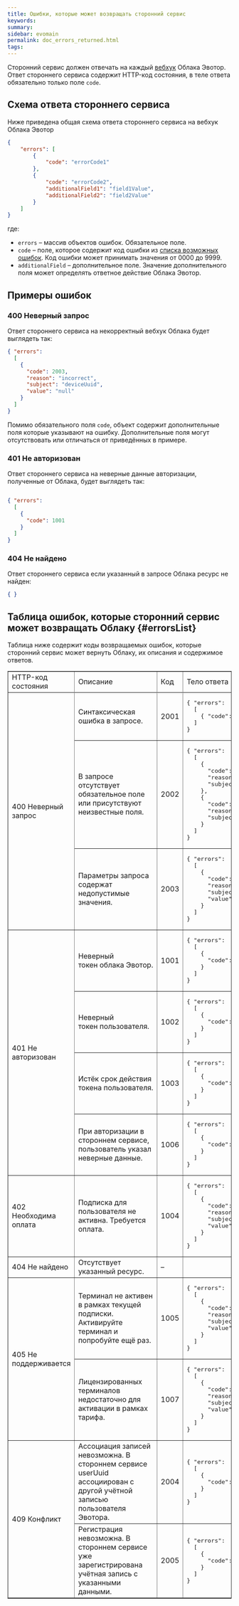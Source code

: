 ```yaml
---
title: Ошибки, которые может возвращать сторонний сервис
keywords:
summary:
sidebar: evomain
permalink: doc_errors_returned.html
tags:
---
```


Сторонний сервис должен отвечать на каждый [вебхук](./doc_example_calls.html#webhooks) Облака Эвотор. Ответ стороннего сервиса содержит HTTP-код состояния, в теле ответа обязательно только поле `code`.

## Схема ответа стороннего сервиса

Ниже приведена общая схема ответа стороннего сервиса на вебхук Облака Эвотор

```JSON
{
	"errors": [
		{
			"code": "errorCode1"
		},
		{
			"code": "errorCode2",
			"additionalField1": "field1Value",
			"additionalField2": "field2Value"
		}
	]
}
```

где:

* `errors` – массив объектов ошибок. Обязательное поле.
* `code` – поле, которое содержит код ошибки из [списка возможных ошибок](./doc_errors_returned.html#errorsList). Код ошибки может принимать значения от 0000 до 9999.
* `additionalField` – дополнительное поле. Значение дополнительного поля может определять ответное действие Облака Эвотор.

## Примеры ошибок

### 400 Неверный запрос

Ответ стороннего сервиса на некорректный вебхук Облака будет выглядеть так:

```JSON
{ "errors":
  [
    {
      "code": 2003,
      "reason": "incorrect",
      "subject": "deviceUuid",
      "value": "null"
    }
  ]
}
```

Помимо обязательного поля `code`, объект содержит дополнительные поля которые указывают на ошибку. Дополнительные поля могут отсутствовать или отличаться от приведённых в примере.

### 401 Не авторизован

Ответ стороннего сервиса на неверные данные авторизации, полученные от Облака, будет выглядеть так:

```JSON

{ "errors":
  [
    {
      "code": 1001
    }
  ]
}
```

### 404 Не найдено

Ответ стороннего сервиса если указанный в запросе Облака ресурс не найден:

```JSON
{ }
```

## Таблица ошибок, которые сторонний сервис может возвращать Облаку {#errorsList}

Таблица ниже содержит коды возвращаемых ошибок, которые сторонний сервис может вернуть Облаку, их описания и содержимое ответов.

<table dir="ltr" border="1" cellspacing="0" cellpadding="10"><colgroup><col width="152"> <col width="285"> <col width="35"> <col width="297"></colgroup>

<tbody>

<tr>

<td style="text-align: left;">HTTP-код состояния</td>

<td style="text-align: left;">Описание</td>

<td style="text-align: left;">Код</td>

<td style="text-align: left;">Тело ответа</td>

</tr>

<tr>

<td colspan="1" rowspan="4">

<div>400 Неверный запрос</div>

</td>

</tr>

<tr>

<td>Синтаксическая ошибка в запросе.</td>

<td>2001</td>

<td><pre>
{ "errors":
  [
    { "code": 2001 }
  ]
}
</pre></td>

</tr>

<tr>

<td>В запросе отсутствует обязательное поле или присутствуют неизвестные поля.</td>

<td>2002</td>

<td><pre>
{ "errors":
  [
    {
      "code": 2002,
      "reason": "missing",
      "subject": "deviceUuid"
    },
    {
      "code": 2002,
      "reason": "unexpected",
      "subject": "deviceUuid"
    }
  ]
}
</pre></td>

</tr>

<tr>

<td>Параметры запроса содержат недопустимые значения.</td>

<td>2003</td>

<td><pre>
{ "errors":
  [
    {
      "code": 2003,
      "reason": "incorrect",
      "subject": "deviceUuid",
      "value": "null"
    }
  ]
}
</pre></td>

</tr>

<tr>

<td colspan="1" rowspan="4">

<div>401 Не авторизован</div>

</td>

<td>Неверный токен облака Эвотор.</td>

<td>1001</td>

<td><pre>
{ "errors":
  [
    {
      "code": 1001
    }
  ]
}
</pre></td>

</tr>

<tr>

<td>Неверный токен пользователя.</td>

<td>1002</td>

<td><pre>
{ "errors":
  [
    {
      "code": 1002
    }
  ]
}
</pre></td>

</tr>

<tr>

<td>Истёк срок действия токена пользователя.</td>

<td>1003</td>

<td><pre>
{ "errors":
  [
    {
      "code": 1003
    }
  ]
}
</pre></td>

</tr>

<tr>

<td>При авторизации в стороннем сервисе, пользователь указал неверные данные.</td>

<td>1006</td>

<td><pre>
{ "errors":
  [
    {
      "code": 1006
    }
  ]
}
</pre></td>

</tr>

<tr>

<td>402 Необходима оплата</td>

<td>Подписка для пользователя не активна. Требуется оплата.</td>

<td>1004</td>

<td><pre>
{ "errors":
  [
    {
      "code": 1004,
      "reason": "payment required",
      "subject": "userUuid",
      "value": "01-000000000015463"
    }
  ]
}
</pre></td>

</tr>

<tr>

<td>404 Не найдено</td>

<td>Отсутствует указанный ресурс.</td>

<td>–</td>

</tr>

<tr>

<td colspan="1" rowspan="2">

<div>405 Не поддерживается</div>

</td>

<td>Терминал не активен в рамках текущей подписки. Активируйте терминал и попробуйте ещё раз.</td>

<td>1005</td>

<td><pre>
{ "errors":
  [
    {
      "code": 1005,
      "reason": "not allowed",
      "subject": "deviceUuid",
      "value": "93a9bfa3-7353-490d-aa54-8c6efe9d8a8f"
    }
  ]
}</pre></td>

</tr>

<tr>

<td>Лицензированных терминалов недостаточно для активации в рамках тарифа.</td>

<td>1007</td>

<td><pre>
{ "errors":
  [
    {
      "code": 1007,
      "reason": "license overhead",
      "subject": "deviceUuid",
      "value": "93a9bfa3-7353-490d-aa54-8c6efe9d8a8f"
    }
  ]
}
</pre></td>

</tr>

<tr>

<td colspan="1" rowspan="2">

<div>409 Конфликт</div>

</td>

<td>Ассоциация записей невозможна. В стороннем сервисе userUuid ассоциирован с другой учётной записью пользователя Эвотора.</td>

<td>2004</td>

<td><pre>
{ "errors":
  [
    {
      "code": 2004
    }
  ]
}
</pre></td>

</tr>

<tr>

<td style="text-align: left;">Регистрация невозможна. В стороннем сервисе уже зарегистрирована учётная запись с указанными данными.</td>

<td style="text-align: left;">2005</td>

<td style="text-align: left;"><pre>
{ "errors":
  [
    {
      "code": 2005
    }
  ]
}
</pre></td>

</tr>

</tbody>

</table>

